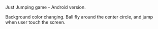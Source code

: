 Just Jumping game - Android version.

Background color changing.
Ball fly around the center circle, and jump when user touch the screen.
